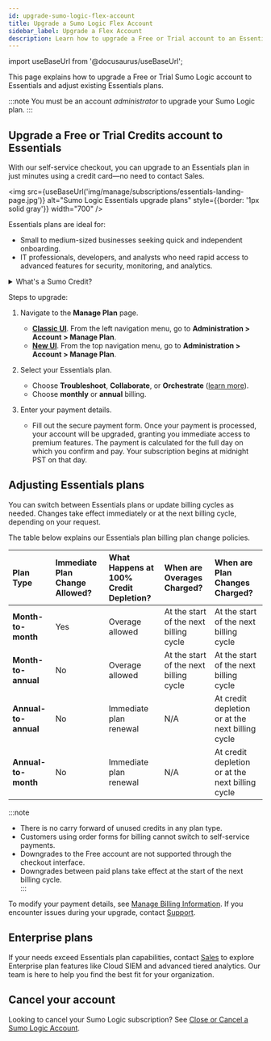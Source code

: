 ```yaml
---
id: upgrade-sumo-logic-flex-account
title: Upgrade a Sumo Logic Flex Account
sidebar_label: Upgrade a Flex Account
description: Learn how to upgrade a Free or Trial account to an Essentials subscription.
---
```


import useBaseUrl from '@docusaurus/useBaseUrl';

This page explains how to upgrade a Free or Trial Sumo Logic account to Essentials and adjust existing Essentials plans.

:::note
You must be an account *administrator* to upgrade your Sumo Logic plan.
:::

## Upgrade a Free or Trial Credits account to Essentials

With our self-service checkout, you can upgrade to an Essentials plan in just minutes using a credit card—no need to contact Sales.

<img src={useBaseUrl('img/manage/subscriptions/essentials-landing-page.jpg')} alt="Sumo Logic Essentials upgrade plans" style={{border: '1px solid gray'}} width="700" />

Essentials plans are ideal for:  
- Small to medium-sized businesses seeking quick and independent onboarding.  
- IT professionals, developers, and analysts who need rapid access to advanced features for security, monitoring, and analytics.

<details>
<summary>What's a Sumo Credit?</summary>

Sumo Credit is a unit of measure used to flexibly pay for any products (for example; logs, metrics, or storage) within your plan. It allows you to allocate resources as needed, helping to avoid unnecessary waste.

</details>

Steps to upgrade:

1. Navigate to the **Manage Plan** page.
   * **[Classic UI](/docs/get-started/sumo-logic-ui-classic)**. From the left navigation menu, go to **Administration > Account > Manage Plan**.  
   * **[New UI](/docs/get-started/sumo-logic-ui)**. From the top navigation menu, go to **Administration > Account > Manage Plan**.

1. Select your Essentials plan.
   - Choose **Troubleshoot**, **Collaborate**, or **Orchestrate** ([learn more](/docs/manage/manage-subscription/sumo-logic-credits-accounts/#essentials)).
   - Choose **monthly** or **annual** billing.

1. Enter your payment details.
   - Fill out the secure payment form. Once your payment is processed, your account will be upgraded, granting you immediate access to premium features. The payment is calculated for the full day on which you confirm and pay. Your subscription begins at midnight PST on that day.

## Adjusting Essentials plans

You can switch between Essentials plans or update billing cycles as needed. Changes take effect immediately or at the next billing cycle, depending on your request.

The table below explains our Essentials plan billing plan change policies.

| Plan Type           | Immediate Plan Change Allowed? | What Happens at 100% Credit Depletion? | When are Overages Charged?            | When are Plan Changes Charged?               |
|:--------------------------|:------------------------------------|:--------------------------------------------|:-------------------------------------------|:--------------------------------------------------|
| **Month-to-month**       | Yes                                | Overage allowed                            | At the start of the next billing cycle     | At the start of the next billing cycle           |
| **Month-to-annual**      | No                                 | Overage allowed                            | At the start of the next billing cycle     | At the start of the next billing cycle           |
| **Annual-to-annual**     | No                                 | Immediate plan renewal                     | N/A                                        | At credit depletion or at the next billing cycle |
| **Annual-to-month**      | No                                 | Immediate plan renewal                     | N/A                                        | At credit depletion or at the next billing cycle |

:::note  
- There is no carry forward of unused credits in any plan type.  
- Customers using order forms for billing cannot switch to self-service payments.  
- Downgrades to the Free account are not supported through the checkout interface.  
- Downgrades between paid plans take effect at the start of the next billing cycle.  
:::

To modify your payment details, see [Manage Billing Information](/docs/manage/manage-subscription/manage-billing-information). If you encounter issues during your upgrade, contact [Support](https://support.sumologic.com/support/s/).

## Enterprise plans

If your needs exceed Essentials plan capabilities, contact [Sales](https://www.sumologic.com/contact-us/) to explore Enterprise plan features like Cloud SIEM and advanced tiered analytics. Our team is here to help you find the best fit for your organization.

## Cancel your account

Looking to cancel your Sumo Logic subscription? See [Close or Cancel a Sumo Logic Account](/docs/manage/manage-subscription/close-cancel-sumo-account).
